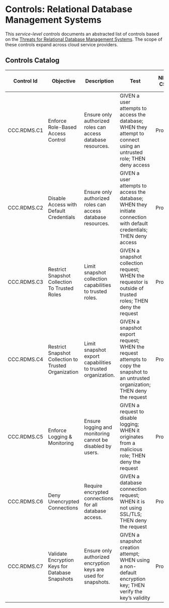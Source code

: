 # Controls: Relational Database Management Systems

This _service-level controls_ documents an abstracted list of controls based on the [Threats for Relational Database Management Systems](./threats.md). The scope of these controls expand across cloud service providers.

## Controls Catalog

| Control Id  | Objective                                       | Description                                                        | Test                                                                                                       | NIST CSF | MITRE ATT&CK Mitigations                            | Threats     |
| ----------- | ----------------------------------------------- | ------------------------------------------------------------------ | ---------------------------------------------------------------------------------------------------------- | -------- | --------------------------------------------------- | ----------- |
| CCC.RDMS.C1 | Enforce Role-Based Access Control               | Ensure only authorized roles can access database resources.        | GIVEN a user attempts to access the database; WHEN they attempt to connect using an untrusted role; THEN deny access | Protect  | [M1041](https://attack.mitre.org/mitigations/M1041) | [CCC.RDMS.T1](./threats.md/#CCC.RDMS.T1) [CCC.RDMS.T4](./threats.md/#CCC.RDMS.T4) |
| CCC.RDMS.C2 | Disable Access with Default Credentials               | Ensure only authorized roles can access database resources.        | GIVEN a user attempts to access the database; WHEN they initiate connection with default credentials; THEN deny access | Protect  | [M1041](https://attack.mitre.org/mitigations/M1041) | [CCC.RDMS.T1](./threats.md/#CCC.RDMS.T1) |
| CCC.RDMS.C3 | Restrict Snapshot Collection To Trusted Roles            | Limit snapshot collection capabilities to trusted roles.               | GIVEN a snapshot collection request; WHEN the requestor is outside of trusted roles; THEN deny the request     | Protect  | [M1054](https://attack.mitre.org/mitigations/M1054) | [CCC.RDMS.T2](./threats.md/#CCC.RDMS.T2) |
| CCC.RDMS.C4 | Restrict Snapshot Collection to Trusted Organization         | Limit snapshot export capabilities to trusted organization.               | GIVEN a snapshot export request; WHEN the request attempts to copy the snapshot to an untrusted organization; THEN deny the request     | Protect  | [M1054](https://attack.mitre.org/mitigations/M1054) | [CCC.RDMS.T2](./threats.md/#CCC.RDMS.T2) |
| CCC.RDMS.C5 | Enforce Logging & Monitoring                    | Ensure logging and monitoring cannot be disabled by users.         | GIVEN a request to disable logging; WHEN it originates from a malicious role; THEN deny the request        | Protect   | [M1030](https://attack.mitre.org/mitigations/M1030) | [CCC.RDMS.T3](./threats.md/#CCC.RDMS.T3) [CCC.RDMS.T4](./threats.md/#CCC.RDMS.T4)|
| CCC.RDMS.C6 | Deny Unencrypted Connections         | Require encrypted connections for all database access.             | GIVEN a database connection request; WHEN it is not using SSL/TLS; THEN deny the request                      | Protect  | [M1041](https://attack.mitre.org/mitigations/M1041) | [CCC.RDMS.T5](./threats.md/#CCC.RDMS.T6) |
| CCC.RDMS.C7 | Validate Encryption Keys for Database Snapshots | Ensure only authorized encryption keys are used for snapshots.     | GIVEN a snapshot creation attempt; WHEN using a non-default encryption key; THEN verify the key’s validity | Protect  | [M1042](https://attack.mitre.org/mitigations/M1042) | [CCC.RDMS.T6](./threats.md/#CCC.RDMS.T7) |
